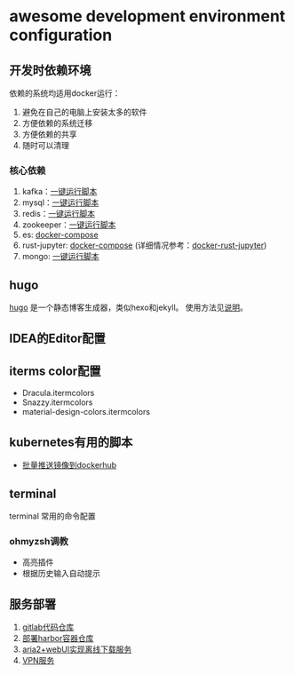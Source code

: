 # awesome development environment configuration

## 开发时依赖环境

依赖的系统均适用docker运行：

1. 避免在自己的电脑上安装太多的软件
2. 方便依赖的系统迁移
3. 方便依赖的共享
4. 随时可以清理

### 核心依赖

1. kafka：[一键运行脚本](./dev/kafka/start_kafka.sh)
2. mysql：[一键运行脚本](./dev/mysql/start_mysql.sh)
3. redis：[一键运行脚本](./dev/redis/start_redis.sh)
4. zookeeper：[一键运行脚本](./dev/zookeeper/start_zookeeper.sh)
5. es: [docker-compose](./dev/es/docker-compose.yml)
6. rust-jupyter: [docker-compose](./dev/rust/docker-compose.yml) (详细情况参考：[docker-rust-jupyter](https://github.com/hgfkeep/rust-jupyter))
7. mongo: [一键运行脚本](./dev/mongo/start_mongo.sh)

## hugo

[hugo](https://gohugo.io) 是一个静态博客生成器，类似hexo和jekyll。
使用方法见[说明](./hugo/README.md)。


## IDEA的Editor配置


## iterms color配置

* Dracula.itermcolors
* Snazzy.itermcolors
* material-design-colors.itermcolors

## kubernetes有用的脚本

* [批量推送镜像到dockerhub](./kubernetes/push_images_to_registry.sh)

## terminal

terminal 常用的命令配置

### ohmyzsh调教

* 高亮插件
* 根据历史输入自动提示

## 服务部署

1. [gitlab代码仓库](./service/gitlab/start_gitlab.sh)
2. [部署harbor容器仓库](./service/harbor.md)
3. [aria2+webUI实现离线下载服务](./service/offline_downloader.md)
4. [VPN服务](./service/vpn)


